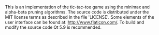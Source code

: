 This is an implementation of the tic-tac-toe game using the minimax and alpha-beta pruning algorithms.
The source code is distributed under the MIT license terms as described in the file 'LICENSE'. Some elements
of the user interface can be found at: <http://www.flaticon.com/>. To build and modify the source code
Qt 5.9 is recommended.

